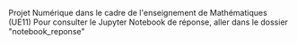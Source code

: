 Projet Numérique dans le cadre de l'enseignement de Mathématiques (UE11)
Pour consulter le Jupyter Notebook de réponse, aller dans le dossier "notebook_reponse"
